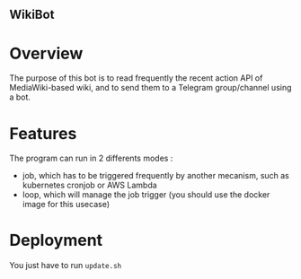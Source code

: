 WikiBot
---

# Overview

The purpose of this bot is to read frequently the recent action API of MediaWiki-based wiki, and to send them to a Telegram group/channel using a bot.

# Features

The program can run in 2 differents modes :

- job, which has to be triggered frequently by another mecanism, such as kubernetes cronjob or AWS Lambda
- loop, which will manage the job trigger (you should use the docker image for this usecase)

# Deployment

You just have to run `update.sh`
